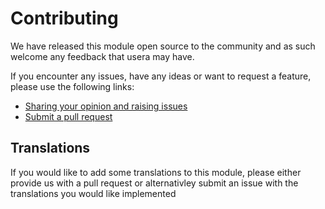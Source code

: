 # Contributing

We have released this module open source to the community and as such welcome
any feedback that usera may have.

If you encounter any issues, have any ideas or want to request a feature, please
use the following links:

 * [Sharing your opinion and raising issues](https://github.com/silvercommerce/grouped-products/issues)
 * [Submit a pull request](https://github.com/silvercommerce/grouped-products/pulls)

## Translations

If you would like to add some translations to this module, please either provide
us with a pull request or alternativley submit an issue with the translations you
would like implemented